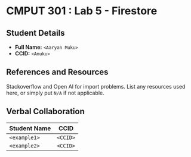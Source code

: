 # CMPUT 301 : Lab 5 - Firestore

## Student Details

- **Full Name:** `<Aaryan Muku>`
- **CCID:** `<Amuku>`

## References and Resources
Stackoverflow and Open AI for import problems.
List any resources used here, or simply put `N/A` if not applicable.

## Verbal Collaboration

| Student Name | CCID     |
| ------------ | -------- |
| `<example1>` | `<CCID>` |
| `<example2>` | `<CCID>` |
